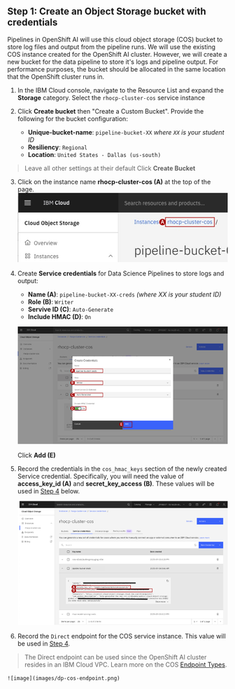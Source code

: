 ## Step 1: Create an Object Storage bucket with credentials

Pipelines in OpenShift AI will use this cloud object storage (COS) bucket to store log files and output from the pipeline runs. We will use the existing COS instance created for the OpenShift AI cluster. However, we will create a new bucket for the data pipeline to store it's logs and pipeline output. For performance purposes, the bucket should be allocated in the same location that the OpenShift cluster runs in.

1. In the IBM Cloud console, navigate to the Resource List and expand the **Storage** category. Select the `rhocp-cluster-cos` service instance

2. Click **Create bucket** then "Create a Custom Bucket". Provide the following for the bucket configuration:
    +  **Unique-bucket-name**: `pipeline-bucket-XX` *where `XX` is your student ID*
    +  **Resiliency**: `Regional`
    +  **Location**: `United States - Dallas (us-south)`
> Leave all other settings at their default
Click **Create Bucket**

3. Click on the instance name **rhocp-cluster-cos (A)** at the top of the page.
    ![image](images/dp-cos-instance.png)

4. Create **Service credentials** for Data Science Pipelines to store logs and output:
    +  **Name (A)**: `pipeline-bucket-XX-creds` *(where XX is your student ID)*
    +  **Role (B)**: `Writer`
    +  **Servive ID (C)**: `Auto-Generate`
    +  **Include HMAC (D)**: `On`

    ![image](images/dp-cos-creds.png)

    Click **Add (E)**

5. Record the credentials in the `cos_hmac_keys` section of the newly created Service credential. Specifically, you will need the value of **access_key_id (A)** and **secret_key_access (B)**. These values will be used in [Step 4](#step-4-create-a-pipeline-server) below.

    ![image](images/dp-cos-creds-values.png)

5. Record the `Direct` endpoint for the COS service instance. This value will be used in [Step 4](#step-4-create-a-pipeline-server).
> The Direct endpoint can be used since the OpenShift AI cluster resides in an IBM Cloud VPC. Learn more on the COS [Endpoint Types](https://cloud.ibm.com/docs/cloud-object-storage?topic=cloud-object-storage-endpoints#advanced-endpoint-types).

    ![image](images/dp-cos-endpoint.png)
